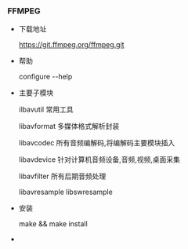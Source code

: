 ### FFMPEG

+ 下载地址

  https://git.ffmpeg.org/ffmpeg.git

+ 帮助

  configure --help

+ 主要子模块

  ilbavutil	常用工具

  libavformat	多媒体格式解析封装
  
  libavcodec	所有音频编解码,将编解码主要模块插入

  libavdevice	针对计算机音频设备,音频,视频,桌面采集

  libavfilter	所有后期音频处理

  libavresample libswresample

+ 安装

  make && make install

+ 
